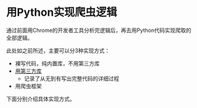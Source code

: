 # 用Python实现爬虫逻辑

通过前面用Chrome的开发者工具分析完逻辑后，再去用Python代码实现爬取的全部逻辑。

此处如之前所述，主要可以分3种实现方式：

* 裸写代码，纯内置库，不用第三方库
* [用第三方库](http://book.crifan.com/books/use_python_write_spider/website/examples/baidu_hot_list/implementation/third_party_lib.html)
  * 记录了从无到有写出完整代码的详细过程
* 用爬虫框架

下面分别介绍具体实现方式。
